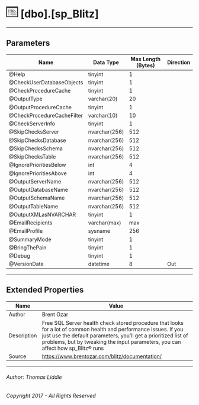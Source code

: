 ﻿#### 


# ![Stored Procedures](../../Images/StoredProcedure32.png) [dbo].[sp_Blitz]

---

## <a name="#parameters"></a>Parameters

| Name | Data Type | Max Length (Bytes) | Direction |
|---|---|---|---|
| @Help | tinyint | 1 |  |
| @CheckUserDatabaseObjects | tinyint | 1 |  |
| @CheckProcedureCache | tinyint | 1 |  |
| @OutputType | varchar(20) | 20 |  |
| @OutputProcedureCache | tinyint | 1 |  |
| @CheckProcedureCacheFilter | varchar(10) | 10 |  |
| @CheckServerInfo | tinyint | 1 |  |
| @SkipChecksServer | nvarchar(256) | 512 |  |
| @SkipChecksDatabase | nvarchar(256) | 512 |  |
| @SkipChecksSchema | nvarchar(256) | 512 |  |
| @SkipChecksTable | nvarchar(256) | 512 |  |
| @IgnorePrioritiesBelow | int | 4 |  |
| @IgnorePrioritiesAbove | int | 4 |  |
| @OutputServerName | nvarchar(256) | 512 |  |
| @OutputDatabaseName | nvarchar(256) | 512 |  |
| @OutputSchemaName | nvarchar(256) | 512 |  |
| @OutputTableName | nvarchar(256) | 512 |  |
| @OutputXMLasNVARCHAR | tinyint | 1 |  |
| @EmailRecipients | varchar(max) | max |  |
| @EmailProfile | sysname | 256 |  |
| @SummaryMode | tinyint | 1 |  |
| @BringThePain | tinyint | 1 |  |
| @Debug | tinyint | 1 |  |
| @VersionDate | datetime | 8 | Out |


---

## <a name="#extendedproperties"></a>Extended Properties

| Name | Value |
|---|---|
| Author | Brent Ozar |
| Description | Free SQL Server health check stored procedure that looks for a lot of common health and performance issues. If you just use the default parameters, you’ll get a prioritized list of problems, but by tweaking the input parameters, you can affect how sp_Blitz® runs |
| Source | https://www.brentozar.com/blitz/documentation/ |


---

###### Author:  Thomas Liddle

###### Copyright 2017 - All Rights Reserved

